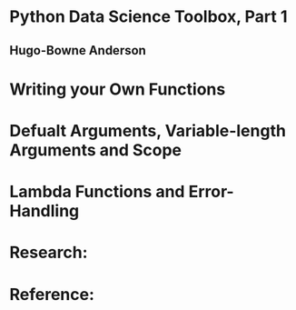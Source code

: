 # Python Data Science Toolbox, Part 1
## Hugo-Bowne Anderson

# Writing your Own Functions

# Defualt Arguments, Variable-length Arguments and Scope

# Lambda Functions and Error-Handling

# Research:

# Reference: 

